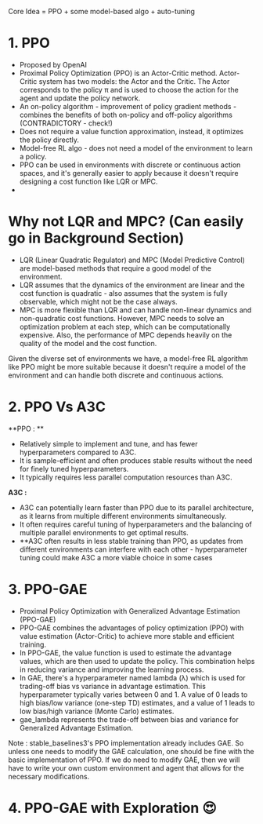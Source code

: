 
Core Idea = PPO + some model-based algo + auto-tuning


# 1. PPO
- Proposed by OpenAI
- Proximal Policy Optimization (PPO) is an Actor-Critic method. Actor-Critic system has two models: the Actor and the Critic. The Actor corresponds to the policy π and is used to choose the action for the agent and update the policy network.
- An on-policy algorithm - improvement of policy gradient methods - combines the benefits of both on-policy and off-policy algorithms (CONTRADICTORY - check!)
- Does not require a value function approximation, instead, it optimizes the policy directly.
- Model-free RL algo - does not need a model of the environment to learn a policy.
- PPO can be used in environments with discrete or continuous action spaces, and it's generally easier to apply because it doesn't require designing a cost function like LQR or MPC.
- 


# Why not LQR and MPC? (Can easily go in Background Section)
- LQR (Linear Quadratic Regulator) and MPC (Model Predictive Control) are model-based methods that require a good model of the environment. 
- LQR assumes that the dynamics of the environment are linear and the cost function is quadratic - also assumes that the system is fully observable, which might not be the case always.
- MPC is more flexible than LQR and can handle non-linear dynamics and non-quadratic cost functions. However, MPC needs to solve an optimization problem at each step, which can be computationally expensive. Also, the performance of MPC depends heavily on the quality of the model and the cost function.

Given the diverse set of environments we have, a model-free RL algorithm like PPO might be more suitable because it doesn't require a model of the environment and can handle both discrete and continuous actions. 


# 2. PPO Vs A3C

**PPO : **
- Relatively simple to implement and tune, and has fewer hyperparameters compared to A3C.
- It is sample-efficient and often produces stable results without the need for finely tuned hyperparameters.
- It typically requires less parallel computation resources than A3C.

**A3C :**
- A3C can potentially learn faster than PPO due to its parallel architecture, as it learns from multiple different environments simultaneously.
- It often requires careful tuning of hyperparameters and the balancing of multiple parallel environments to get optimal results.
- **A3C often results in less stable training than PPO, as updates from different environments can interfere with each other - hyperparameter tuning could make A3C a more viable choice in some cases


# 3. PPO-GAE
- Proximal Policy Optimization with Generalized Advantage Estimation (PPO-GAE)
- PPO-GAE combines the advantages of policy optimization (PPO) with value estimation (Actor-Critic) to achieve more stable and efficient training.
- In PPO-GAE, the value function is used to estimate the advantage values, which are then used to update the policy. This combination helps in reducing variance and improving the learning process.
- In GAE, there's a hyperparameter named lambda (λ) which is used for trading-off bias vs variance in advantage estimation. This hyperparameter typically varies between 0 and 1. A value of 0 leads to high bias/low variance (one-step TD) estimates, and a value of 1 leads to low bias/high variance (Monte Carlo) estimates.
- gae_lambda represents the trade-off between bias and variance for Generalized Advantage Estimation.

Note : stable_baselines3's PPO implementation already includes GAE. So unless one needs to modify the GAE calculation, one should be fine with the basic implementation of PPO. If we do need to modify GAE, then we will have to write your own custom environment and agent that allows for the necessary modifications.

# 4. PPO-GAE with Exploration 😍
